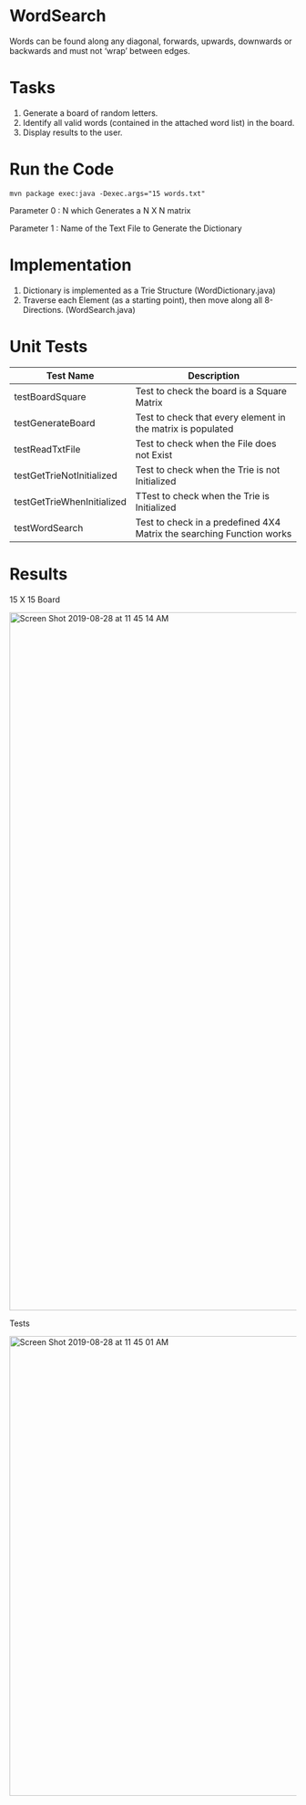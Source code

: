 # WordSearch
Words can be found along any diagonal, forwards, upwards, downwards or backwards and must not ‘wrap’ between edges.

# Tasks
1. Generate a board of random letters.
2. Identify all valid words (contained in the attached word list) in the board.
3. Display results to the user.

# Run the Code 
```
mvn package exec:java -Dexec.args="15 words.txt"
```
Parameter 0 : N which Generates a N X N matrix

Parameter 1 : Name of the Text File to Generate the Dictionary

# Implementation
1. Dictionary is implemented as a Trie Structure (WordDictionary.java)
2. Traverse each Element (as a starting point), then move along all 8-Directions. (WordSearch.java)

# Unit Tests

Test Name | Description
------------ | -------------
testBoardSquare | Test to check the board is a Square Matrix
testGenerateBoard | Test to check that every element in the matrix is populated
testReadTxtFile | Test to check when the File does not Exist
testGetTrieNotInitialized | Test to check when the Trie is not Initialized
testGetTrieWhenInitialized | TTest to check when the Trie is Initialized
testWordSearch |Test to check in a predefined 4X4 Matrix the searching Function works

# Results
15 X 15 Board 

<img width="1224" alt="Screen Shot 2019-08-28 at 11 45 14 AM" src="https://user-images.githubusercontent.com/38237395/63871408-d69fa500-c989-11e9-9cb5-a8ec5c21dade.png">

Tests

<img width="806" alt="Screen Shot 2019-08-28 at 11 45 01 AM" src="https://user-images.githubusercontent.com/38237395/63871447-e5865780-c989-11e9-842f-b452b63f7b72.png">

